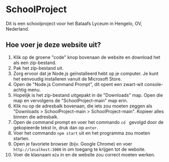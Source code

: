# SchoolProject

Dit is een schoolproject voor het Bataafs Lyceum in Hengelo, OV, Nederland.

## Hoe voer je deze website uit?

1. Klik op de groene "code" knop bovenaan de website en download het als een zip-bestand.
2. Pak het zip-bestand uit.
3. Zorg ervoor dat je Node.js geïnstalleerd hebt op je computer. Je kunt het eenvoudig installeren vanuit de Microsoft Store.
4. Open de "Node.js Command Prompt", dit opent een zwart-wit console-achtig menu.
5. Hopelijk is het zip-bestand uitgepakt in de "Downloads" map. Open die map en vervolgens de "SchoolProject-main" map erin.
6. Klik nu op de adresbalk bovenaan, die iets zou moeten zeggen als "Downloads > SchoolProject-main > SchoolProject-main". Kopieer alles binnen die adresbalk.
7. Open de command prompt en voer het commando `cd ` gevolgd door de gekopieerde tekst in, druk dan op `enter`.
8. Voer het commando `npm start` uit en het programma zou moeten starten.
9. Open je favoriete browser (bijv. Google Chrome) en voer `http://localhost:3000` in om toegang te krijgen tot de website.
10. Voer de klasnaam `m2a` in en de website zou correct moeten werken.
